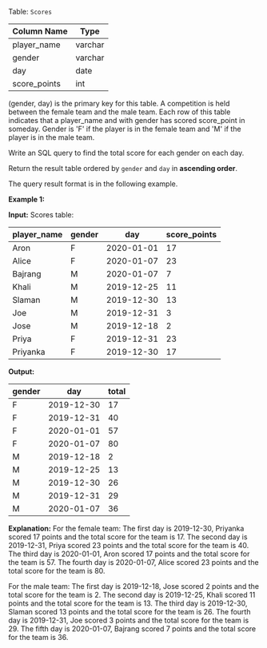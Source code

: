 ﻿  
Table:  `Scores`


| Column Name   | Type    |
|-|-
| player_name   | varchar |
| gender        | varchar |
| day           | date    |
| score_points  | int     |

(gender, day) is the primary key for this table.
A competition is held between the female team and the male team.
Each row of this table indicates that a player_name and with gender has scored score_point in someday.
Gender is 'F' if the player is in the female team and 'M' if the player is in the male team.

Write an SQL query to find the total score for each gender on each day.

Return the result table ordered by  `gender`  and  `day`  in  **ascending order**.

The query result format is in the following example.

**Example 1:**

**Input:** 
Scores table:

| player_name | gender | day        | score_points |
|-|-|-|-
| Aron        | F      | 2020-01-01 | 17           |
| Alice       | F      | 2020-01-07 | 23           |
| Bajrang     | M      | 2020-01-07 | 7            |
| Khali       | M      | 2019-12-25 | 11           |
| Slaman      | M      | 2019-12-30 | 13           |
| Joe         | M      | 2019-12-31 | 3            |
| Jose        | M      | 2019-12-18 | 2            |
| Priya       | F      | 2019-12-31 | 23           |
| Priyanka    | F      | 2019-12-30 | 17           |

**Output:** 

| gender | day        | total |
|-|-|-
| F      | 2019-12-30 | 17    |
| F      | 2019-12-31 | 40    |
| F      | 2020-01-01 | 57    |
| F      | 2020-01-07 | 80    |
| M      | 2019-12-18 | 2     |
| M      | 2019-12-25 | 13    |
| M      | 2019-12-30 | 26    |
| M      | 2019-12-31 | 29    |
| M      | 2020-01-07 | 36    |

**Explanation:** 
For the female team:
The first day is 2019-12-30, Priyanka scored 17 points and the total score for the team is 17.
The second day is 2019-12-31, Priya scored 23 points and the total score for the team is 40.
The third day is 2020-01-01, Aron scored 17 points and the total score for the team is 57.
The fourth day is 2020-01-07, Alice scored 23 points and the total score for the team is 80.

For the male team:
The first day is 2019-12-18, Jose scored 2 points and the total score for the team is 2.
The second day is 2019-12-25, Khali scored 11 points and the total score for the team is 13.
The third day is 2019-12-30, Slaman scored 13 points and the total score for the team is 26.
The fourth day is 2019-12-31, Joe scored 3 points and the total score for the team is 29.
The fifth day is 2020-01-07, Bajrang scored 7 points and the total score for the team is 36.
